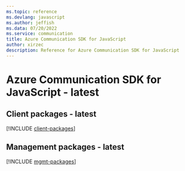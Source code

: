 ```yaml
---
ms.topic: reference
ms.devlang: javascript
ms.author: jeffish
ms.data: 07/20/2022
ms.service: communication
title: Azure Communication SDK for JavaScript
author: xirzec
description: Reference for Azure Communication SDK for JavaScript
---
```

# Azure Communication SDK for JavaScript - latest

## Client packages - latest
[!INCLUDE [client-packages](communication-client-index.md)]
## Management packages - latest
[!INCLUDE [mgmt-packages](communication-mgmt-index.md)]
